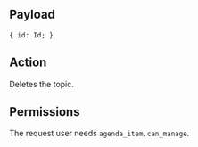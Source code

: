 ## Payload
```
{ id: Id; }
```

## Action
Deletes the topic.

## Permissions
The request user needs `agenda_item.can_manage`.

